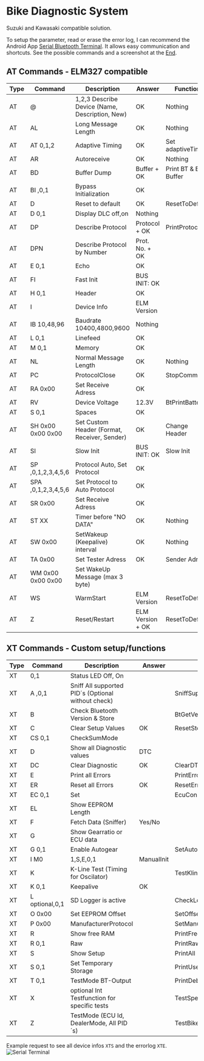 # Bike Diagnostic System
Suzuki and Kawasaki compatible solution.

To setup the parameter, read or erase the error log, I can recommend the Android App [Serial Bluetooth Terminal](https://play.google.com/store/apps/details?id=de.kai_morich.serial_bluetooth_terminal). It allows easy communication and shortcuts.
See the possible commands and a screenshot at the [End](#xt-commands---custom-setupfunctions).

## AT Commands - ELM327 compatible
| Type  | Command | Description | Answer | Function
| ------------- | ------------- | ------------- | ------------- | ------------- |
|AT	|@	|1,2,3	Describe Device (Name, Description, New)	|OK	|Nothing
|AT	|AL		|Long Message Length	|OK	|Nothing
|AT	|AT	0,1,2	|Adaptive Timing	|OK	|Set adaptiveTiming
|AT	|AR		|Autoreceive	|OK	|Nothing
|AT	|BD		|Buffer Dump	|Buffer + OK	|Print BT & ECU Buffer
|AT	|BI	,0,1	|Bypass Initialization	|OK	
|AT	|D		|Reset to default	|OK	|ResetToDefault
|AT	|D	0,1	|Display DLC off,on		|Nothing
|AT	|DP		|Describe Protocol	|Protocol + OK	|PrintProtocol
|AT	|DPN		|Describe Protocol by Number	|Prot. No. + OK	
|AT	|E	0,1	|Echo	|OK	
|AT	|FI		|Fast Init	|BUS INIT: OK	
|AT	|H	0,1	|Header	|OK	
|AT	|I		|Device Info	|ELM Version	
|AT	|IB	10,48,96	|Baudrate 10400,4800,9600		|Nothing
|AT	|L	0,1	|Linefeed	|OK	
|AT	|M	0,1	|Memory	|OK	
|AT	|NL		|Normal Message Length	|OK	|Nothing
|AT	|PC		|ProtocolClose	|OK	|StopComm
|AT	|RA	0x00	|Set Receive Adress	|OK	
|AT	|RV		|Device Voltage	|12.3V	|BtPrintBattery
|AT	|S	0,1	|Spaces	|OK	
|AT	|SH	0x00 0x00 0x00	|Set Custom Header (Format, Receiver, Sender)	|OK	|Change Header
|AT	|SI		|Slow Init	|BUS INIT: OK	|Slow Init
|AT	|SP	,0,1,2,3,4,5,6	|Protocol Auto, Set Protocol	|OK	
|AT	|SPA	,0,1,2,3,4,5,6	|Set Protocol to Auto Protocol	|OK	
|AT	|SR	0x00	|Set Receive Adress	|OK	
|AT	|ST	XX	|Timer before "NO DATA"	|OK	|Nothing
|AT	|SW	0x00	|SetWakeup (Keepalive) interval	|OK	|Nothing
|AT	|TA	0x00	|Set Tester Adress	|OK	|Sender Adress
|AT	|WM	0x00 0x00 0x00	|Set WakeUp Message (max 3 byte)		
|AT	|WS		|WarmStart	|ELM Version	|ResetToDefault
|AT	|Z		|Reset/Restart	|ELM Version + OK	|ResetToDefault

## XT Commands - Custom setup/functions
| Type  | Command | Description | Answer | Function
| ------------- | ------------- | ------------- | ------------- | ------------- |
|XT		|0,1	|Status LED Off, On		
|XT	|A	,0,1	|Sniff All supported PID´s (Optional without check)		||SniffSupportedPIDs
|XT	|B		|Check Bluetooth Version & Store		||BtGetVersion
|XT	|C		|Clear Setup Values	|OK	|ResetStorage
|XT	|CS	0,1	|CheckSumMode		
|XT	|D		|Show all Diagnostic values		|DTC
|XT	|DC		|Clear Diagnostic|OK	|ClearDTC
|XT	|E		|Print all Errors		||PrintErrorMessages
|XT	|ER		|Reset all Errors	|OK	|ResetErrors
|XT	|EC	0,1	|Set ||EcuConnected		
|XT	|EL		|Show EEPROM Length		
|XT	|F		|Fetch Data (Sniffer)	|Yes/No	
|XT	|G		|Show Gearratio or ECU data		
|XT	|G	0,1	|Enable Autogear		||SetAutoGear
|XT	|I	M0|1,S,E,0,1	|ManualInit		||InitializeKLine
|XT	|K		|K-Line Test (Timing for Oscilator)		||TestKline
|XT	|K	0,1	|Keepalive	|OK	
|XT	|L	optional,0,1	|SD Logger is active		||CheckLoggerConnection
|XT	|O	0x00	|Set EEPROM Offset		||SetOffset
|XT	|P	0x00	|ManufacturerProtocol		||SetManufacturerProtocol
|XT	|R		|Show free RAM		||PrintFreeRam
|XT	|R	0,1	|Raw		||PrintRaw
|XT	|S		|Show Setup		||PrintAll
|XT	|S	0,1	|Set Temporary Storage		||PrintUseStorage
|XT	|T	0,1	|TestMode BT-Output		||PrintDebug
|XT	|X	|optional Int	Testfunction for specific tests		||TestSpecific()
|XT	|Z		|TestMode (ECU Id, DealerMode, All PID´s)		||TestBike()

Example request to see all device infos `XTS` and the errorlog `XTE`.
![Serial Terminal](https://github.com/HerrRiebmann/KDS2Bluetooth/blob/master/Documentation/Serial%20Bluetooth%20Terminal.png)
